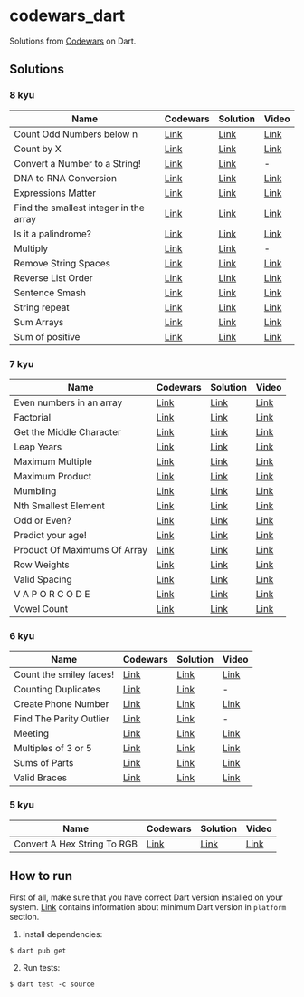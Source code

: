 # codewars_dart

Solutions from [Codewars](https://www.codewars.com) on Dart.

## Solutions

### 8 kyu

| Name                                   | Codewars                                                       | Solution                                                       | Video                                |
| -------------------------------------- | -------------------------------------------------------------- | -------------------------------------------------------------- | ------------------------------------ |
| Count Odd Numbers below n              | [Link](https://www.codewars.com/kata/59342039eb450e39970000a6) | [Link](./lib/8kyu/count_odd_numbers_below_n.dart)              | [Link](https://youtu.be/bfE-mc3I-lU) |
| Count by X                             | [Link](https://www.codewars.com/kata/5513795bd3fafb56c200049e) | [Link](./lib/8kyu/count_by_x.dart)                             | [Link](https://youtu.be/RoMezQUyC7s) |
| Convert a Number to a String!          | [Link](https://www.codewars.com/kata/5265326f5fda8eb1160004c8) | [Link](./lib/8kyu/convert_a_number_to_a_string.dart)           | -                                    |
| DNA to RNA Conversion                  | [Link](https://www.codewars.com/kata/5556282156230d0e5e000089) | [Link](./lib/8kyu/dna_to_rna_conversion.dart)                  | [Link](https://youtu.be/xB301hB0vwE) |
| Expressions Matter                     | [Link](https://www.codewars.com/kata/5ae62fcf252e66d44d00008e) | [Link](./lib/8kyu/expressions_matter.dart)                     | [Link](https://youtu.be/K7tiR8waXVY) |
| Find the smallest integer in the array | [Link](https://www.codewars.com/kata/55a2d7ebe362935a210000b2) | [Link](./lib/8kyu/find_the_smallest_integer_in_the_array.dart) | [Link](https://youtu.be/YyWUm4wTkSA) |
| Is it a palindrome?                    | [Link](https://www.codewars.com/kata/57a1fd2ce298a731b20006a4) | [Link](./lib/8kyu/is_it_a_palindrome.dart)                     | [Link](https://youtu.be/d_SgRnwB7is) |
| Multiply                               | [Link](https://www.codewars.com/kata/50654ddff44f800200000004) | [Link](./lib/8kyu/multiply.dart)                               | -                                    |
| Remove String Spaces                   | [Link](https://www.codewars.com/kata/57eae20f5500ad98e50002c5) | [Link](./lib/8kyu/remove_string_spaces.dart)                   | [Link](https://youtu.be/OVhsjztqx7c) |
| Reverse List Order                     | [Link](https://www.codewars.com/kata/53da6d8d112bd1a0dc00008b) | [Link](./lib/8kyu/reverse_list_order.dart)                     | [Link](https://youtu.be/IElrKYfzWfs) |
| Sentence Smash                         | [Link](https://www.codewars.com/kata/53dc23c68a0c93699800041d) | [Link](./lib/8kyu/sentence_smash.dart)                         | [Link](https://youtu.be/yZsk8ZhsHmA) |
| String repeat                          | [Link](https://www.codewars.com/kata/57a0e5c372292dd76d000d7e) | [Link](./lib/8kyu/string_repeat.dart)                          | [Link](https://youtu.be/W3smXGoi_rU) |
| Sum Arrays                             | [Link](https://www.codewars.com/kata/53dc54212259ed3d4f00071c) | [Link](./lib/8kyu/sum_arrays.dart)                             | [Link](https://youtu.be/cCJpUzflRjc) |
| Sum of positive                        | [Link](https://www.codewars.com/kata/5715eaedb436cf5606000381) | [Link](./lib/8kyu/sum_of_positive.dart)                        | [Link](https://youtu.be/Boee7co2CPA) |

### 7 kyu

| Name                         | Codewars                                                       | Solution                                             | Video                                |
| ---------------------------- | -------------------------------------------------------------- | ---------------------------------------------------- | ------------------------------------ |
| Even numbers in an array     | [Link](https://www.codewars.com/kata/5a431c0de1ce0ec33a00000c) | [Link](./lib/7kyu/even_numbers_in_an_array.dart)     | [Link](https://youtu.be/NvcI-bQ0bN0) |
| Factorial                    | [Link](https://www.codewars.com/kata/57a049e253ba33ac5e000212) | [Link](./lib/7kyu/factorial.dart)                    | [Link](https://youtu.be/rCPwDwyq2YU) |
| Get the Middle Character     | [Link](https://www.codewars.com/kata/56747fd5cb988479af000028) | [Link](./lib/7kyu/get_the_middle_character.dart)     | [Link](https://youtu.be/FtMUAqv9NK4) |
| Leap Years                   | [Link](https://www.codewars.com/kata/526c7363236867513f0005ca) | [Link](./lib/7kyu/leap_years.dart)                   | [Link](https://youtu.be/zRDisFz0ZCM) |
| Maximum Multiple             | [Link](https://www.codewars.com/kata/5aba780a6a176b029800041c) | [Link](./lib/7kyu/maximum_multiple.dart)             | [Link](https://youtu.be/qOJe8GPqNSA) |
| Maximum Product              | [Link](https://www.codewars.com/kata/5a4138acf28b82aa43000117) | [Link](./lib/7kyu/maximum_product.dart)              | [Link](https://youtu.be/3XPr4eZ-7Dc) |
| Mumbling                     | [Link](https://www.codewars.com/kata/5667e8f4e3f572a8f2000039) | [Link](./lib/7kyu/mumbling.dart)                     | [Link](https://youtu.be/zH_gkemlnaE) |
| Nth Smallest Element         | [Link](https://www.codewars.com/kata/5a512f6a80eba857280000fc) | [Link](./lib/7kyu/nth_smallest_element.dart)         | [Link](https://youtu.be/vT9eV9oSGFg) |
| Odd or Even?                 | [Link](https://www.codewars.com/kata/5949481f86420f59480000e7) | [Link](./lib/7kyu/odd_or_even.dart)                  | [Link](https://youtu.be/XGyAejaVQwQ) |
| Predict your age!            | [Link](https://www.codewars.com/kata/5aff237c578a14752d0035ae) | [Link](./lib/7kyu/predict_your_age.dart)             | [Link](https://youtu.be/Zn3nHAmwaFY) |
| Product Of Maximums Of Array | [Link](https://www.codewars.com/kata/5a63948acadebff56f000018) | [Link](./lib/7kyu/product_of_maximums_of_array.dart) | [Link](https://youtu.be/PQsGsuiV5J8) |
| Row Weights                  | [Link](https://www.codewars.com/kata/5abd66a5ccfd1130b30000a9) | [Link](./lib/7kyu/row_weights.dart)                  | [Link](https://youtu.be/6dN_lTCJutk) |
| Valid Spacing                | [Link](https://www.codewars.com/kata/5f77d62851f6bc0033616bd8) | [Link](./lib/7kyu/valid_spacing.dart)                | [Link](https://youtu.be/7JBpntlI-iU) |
| V A P O R C O D E            | [Link](https://www.codewars.com/kata/5966eeb31b229e44eb00007a) | [Link](./lib/7kyu/vaporcode.dart)                    | [Link](https://youtu.be/zNG-9X1qKIU) |
| Vowel Count                  | [Link](https://www.codewars.com/kata/54ff3102c1bad923760001f3) | [Link](./lib/7kyu/vowel_count.dart)                  | [Link](https://youtu.be/ibt0URC1H0k) |

### 6 kyu

| Name                    | Codewars                                                       | Solution                                        | Video                                |
| ----------------------- | -------------------------------------------------------------- | ----------------------------------------------- | ------------------------------------ |
| Count the smiley faces! | [Link](https://www.codewars.com/kata/583203e6eb35d7980400002a) | [Link](./lib/6kyu/count_the_smiley_faces.dart)  | [Link](https://youtu.be/7L0PTCK1jhI) |
| Counting Duplicates     | [Link](https://www.codewars.com/kata/54bf1c2cd5b56cc47f0007a1) | [Link](./lib/6kyu/counting_duplicates.dart)     | -                                    |
| Create Phone Number     | [Link](https://www.codewars.com/kata/525f50e3b73515a6db000b83) | [Link](./lib/6kyu/create_phone_number.dart)     | [Link](https://youtu.be/dA6GFZ90zHI) |
| Find The Parity Outlier | [Link](https://www.codewars.com/kata/5526fc09a1bbd946250002dc) | [Link](./lib/6kyu/find_the_parity_outlier.dart) | -                                    |
| Meeting                 | [Link](https://www.codewars.com/kata/59df2f8f08c6cec835000012) | [Link](./lib/6kyu/meeting.dart)                 | [Link](https://youtu.be/MAnvPE0dHw4) |
| Multiples of 3 or 5     | [Link](https://www.codewars.com/kata/514b92a657cdc65150000006) | [Link](./lib/6kyu/multiples_of_3_or_5.dart)     | [Link](https://youtu.be/ppDsseNphqw) |
| Sums of Parts           | [Link](https://www.codewars.com/kata/5ce399e0047a45001c853c2b) | [Link](./lib/6kyu/sums_of_parts.dart)           | [Link](https://youtu.be/LTDiz9jBLpg) |
| Valid Braces            | [Link](https://www.codewars.com/kata/5277c8a221e209d3f6000b56) | [Link](./lib/6kyu/valid_braces.dart)            | [Link](https://youtu.be/bS3e1jp21_M) |

### 5 kyu

| Name                        | Codewars                                                       | Solution                                            | Video                                |
| --------------------------- | -------------------------------------------------------------- | --------------------------------------------------- | ------------------------------------ |
| Convert A Hex String To RGB | [Link](https://www.codewars.com/kata/5282b48bb70058e4c4000fa7) | [Link](./lib/5kyu/convert_a_hex_string_to_rgb.dart) | [Link](https://youtu.be/wmS94erstv8) |

## How to run

First of all, make sure that you have correct Dart version installed on your system. [Link](./pubspec.yaml) contains information about minimum Dart version in `platform` section.

1. Install dependencies:

```shell
$ dart pub get
```

2. Run tests:

```shell
$ dart test -c source
```
